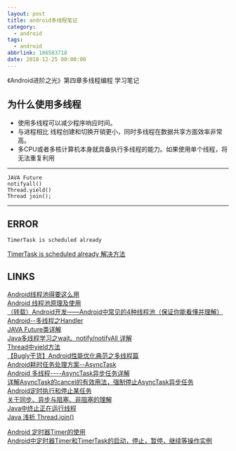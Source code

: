 ```yaml
---
layout: post
title: android多线程笔记
category: 
  - android
tags: 
  - android
abbrlink: 186583718
date: 2018-12-25 00:00:00
---
```


《Android进阶之光》第四章多线程编程 学习笔记

## 为什么使用多线程

- 使用多线程可以减少程序响应时间。
- 与进程相比 线程创建和切换开销更小，同时多线程在数据共享方面效率非常高。
- 多CPU或者多核计算机本身就具备执行多线程的能力。如果使用单个线程，将无法重复利用

---

	JAVA Future  
	notifyall()  
	Thread.yield()
	Thread join();

---
## ERROR

	TimerTask is scheduled already

[TimerTask is scheduled already 解决方法](https://blog.csdn.net/lishouyi710/article/details/53671014)  


## LINKS

[Android线程池得要这么用](https://www.jianshu.com/p/6c1b18723197)  
[Android 线程池原理及使用](https://www.jianshu.com/p/7b2da1d94b42)  
[（转载）Android开发——Android中常见的4种线程池（保证你能看懂并理解）](https://www.cnblogs.com/1925yiyi/p/9040605.html)  
[Android--多线程之Handler](https://www.cnblogs.com/shirley-1019/p/3557800.html)  
[JAVA Future类详解](https://blog.csdn.net/u014209205/article/details/80598209)  
[Java多线程学习之wait、notify/notifyAll 详解](http://www.cnblogs.com/moongeek/p/7631447.html)  
[Thread中yield方法](https://www.cnblogs.com/java-spring/p/8309931.html)  
[【Bugly干货】Android性能优化典范之多线程篇](http://www.cnblogs.com/bugly/p/5519510.html)  
[Android耗时任务处理方案--AsyncTask](https://blog.csdn.net/madahe/article/details/53043463)  
[Android 多线程----AsyncTask异步任务详解](https://www.cnblogs.com/smyhvae/p/3866570.html)  
[详解AsyncTask的cancel的有效用法，强制停止AsyncTask异步任务](https://www.aliyun.com/jiaocheng/39574.html)  
[Android定时执行和停止某任务](https://www.cnblogs.com/lanceblog/p/6600846.html)  
[关于同步、异步与阻塞、非阻塞的理解](https://www.cnblogs.com/Anker/p/5965654.html)  
[Java中终止正在运行线程](https://www.cnblogs.com/bosongokay/p/6832409.html?utm_source=itdadao&utm_medium=referral)  
[Java 浅析 Thread.join()](http://www.cnblogs.com/huangzejun/p/7908898.html)  

[Android 定时器Timer的使用](https://www.jianshu.com/p/dd5de8dbbe81)  
[Android中定时器Timer和TimerTask的启动，停止，暂停，继续等操作实例](https://blog.csdn.net/dj0379/article/details/50877746)  

